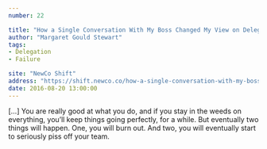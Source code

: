 ```yaml
---
number: 22

title: "How a Single Conversation With My Boss Changed My View on Delegation and Failure"
author: "Margaret Gould Stewart"
tags:
- Delegation
- Failure

site: "NewCo Shift"
address: "https://shift.newco.co/how-a-single-conversation-with-my-boss-changed-my-view-on-delegation-and-failure-ae5376451c8d#.uja0e6f5p"
date: 2016-08-20 13:00:00
---
```


[…] You are really good at what you do, and if you stay in the weeds on everything, you’ll keep things going perfectly, for a while. But eventually two things will happen. One, you will burn out. And two, you will eventually start to seriously piss off your team.
